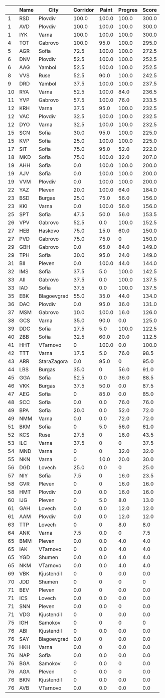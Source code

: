 | |Name|City|Corridor|Paint|Progres|Score|
|---|---|---|---|---|---|---|
|1|RSD|Plovdiv|100.0|100.0|100.0|300.0|
|1|AVD|Plovdiv|100.0|100.0|100.0|300.0|
|1|IYK|Varna|100.0|100.0|100.0|300.0|
|4|TOT|Gabrovo|100.0|95.0|100.0|295.0|
|5|AGR|Sofia|72.5|100.0|100.0|272.5|
|6|DNV|Plovdiv|52.5|100.0|100.0|252.5|
|6|AAG|Yambol|52.5|100.0|100.0|252.5|
|8|VVS|Ruse|52.5|90.0|100.0|242.5|
|9|DRD|Yambol|37.5|100.0|100.0|237.5|
|10|RYA|Varna|52.5|100.0|84.0|236.5|
|11|YVP|Gabrovo|57.5|100.0|76.0|233.5|
|12|KRH|Varna|37.5|95.0|100.0|232.5|
|12|VAC|Plovdiv|32.5|100.0|100.0|232.5|
|12|DYO|Varna|32.5|100.0|100.0|232.5|
|15|SCN|Sofia|30.0|95.0|100.0|225.0|
|15|KVP|Sofia|25.0|100.0|100.0|225.0|
|17|SIT|Sofia|75.0|95.0|52.0|222.0|
|18|MKD|Sofia|75.0|100.0|32.0|207.0|
|19|AHH|Sofia|0.0|100.0|100.0|200.0|
|19|AJV|Sofia|0.0|100.0|100.0|200.0|
|19|VVM|Plovdiv|0.0|100.0|100.0|200.0|
|22|YAZ|Pleven|20.0|100.0|64.0|184.0|
|23|BSD|Burgas|25.0|75.0|56.0|156.0|
|23|KKI|Varna|0.0|100.0|56.0|156.0|
|25|SPT|Sofia|47.5|50.0|56.0|153.5|
|26|VPV|Gabrovo|52.5|0.0|100.0|152.5|
|27|HEB|Haskovo|75.0|15.0|60.0|150.0|
|27|PVD|Gabrovo|75.0|75.0|0|150.0|
|29|GBH|Gabrovo|0.0|65.0|84.0|149.0|
|29|TPH|Sofia|30.0|95.0|24.0|149.0|
|31|BII|Pleven|0.0|100.0|44.0|144.0|
|32|IMS|Sofia|37.5|5.0|100.0|142.5|
|33|AII|Gabrovo|37.5|0.0|100.0|137.5|
|33|IAD|Sofia|37.5|0.0|100.0|137.5|
|35|EBK|Blagoevgrad|55.0|35.0|44.0|134.0|
|36|DAC|Plovdiv|0.0|95.0|36.0|131.0|
|37|MSM|Gabrovo|10.0|100.0|16.0|126.0|
|38|GCS|Varna|35.0|90.0|0.0|125.0|
|39|DDC|Sofia|17.5|5.0|100.0|122.5|
|40|ZBB|Sofia|32.5|60.0|20.0|112.5|
|41|HHT|VTarnovo|0|100.0|0.0|100.0|
|42|TTT|Varna|17.5|5.0|76.0|98.5|
|43|ARR|StaraZagora|0.0|95.0|0|95.0|
|44|LBS|Burgas|35.0|0|56.0|91.0|
|45|GGA|Sofia|52.5|0.0|36.0|88.5|
|46|VKK|Burgas|37.5|50.0|0.0|87.5|
|47|AEG|Sofia|0|85.0|0.0|85.0|
|48|SCC|Sofia|0.0|0.0|76.0|76.0|
|49|BPA|Sofia|20.0|0.0|52.0|72.0|
|49|NMM|Varna|0.0|0.0|72.0|72.0|
|51|BKM|Sofia|0|5.0|56.0|61.0|
|52|KCS|Ruse|27.5|0|16.0|43.5|
|53|ILC|Varna|37.5|0|0|37.5|
|54|MND|Varna|0|0|32.0|32.0|
|55|NKN|Varna|0|10.0|20.0|30.0|
|56|DGD|Lovech|25.0|0.0|0|25.0|
|57|NIY|Sofia|7.5|0|16.0|23.5|
|58|GVR|Pleven|0|0|16.0|16.0|
|58|HMT|Plovdiv|0.0|0.0|16.0|16.0|
|60|IJG|Pleven|0|5.0|8.0|13.0|
|61|GAH|Lovech|0.0|0.0|12.0|12.0|
|61|AAM|Plovdiv|0.0|0.0|12.0|12.0|
|63|TTP|Lovech|0|0|8.0|8.0|
|64|ANK|Varna|7.5|0.0|0|7.5|
|65|BMM|Pleven|0.0|0.0|4.0|4.0|
|65|IAK|VTarnovo|0|0.0|4.0|4.0|
|65|YGD|Shumen|0.0|0.0|4.0|4.0|
|65|NKM|VTarnovo|0.0|0.0|4.0|4.0|
|69|VBK|Kjustendil|0|0|0.0|0.0|
|70|JDD|Shumen|0|0|0|0|
|71|BEV|Pleven|0.0|0|0.0|0.0|
|71|ICS|Lovech|0.0|0.0|0.0|0.0|
|71|SNN|Pleven|0.0|0.0|0|0.0|
|71|VDG|Kjustendil|0|0|0.0|0.0|
|75|IGH|Samokov|0|0|0|0|
|76|ABI|Kjustendil|0|0.0|0.0|0.0|
|76|SAY|Blagoevgrad|0.0|0|0.0|0.0|
|76|HKH|Varna|0.0|0|0.0|0.0|
|76|NAP|Sofia|0.0|0.0|0.0|0.0|
|76|BGA|Samokov|0|0.0|0|0.0|
|76|AGA|Pleven|0|0.0|0|0.0|
|76|BKN|Kjustendil|0|0.0|0.0|0.0|
|76|AVB|VTarnovo|0.0|0.0|0.0|0.0|
